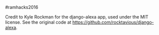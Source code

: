 #ramhacks2016

Credit to Kyle Rockman for the django-alexa app, used under the MIT license.
See the original code at https://github.com/rocktavious/django-alexa.